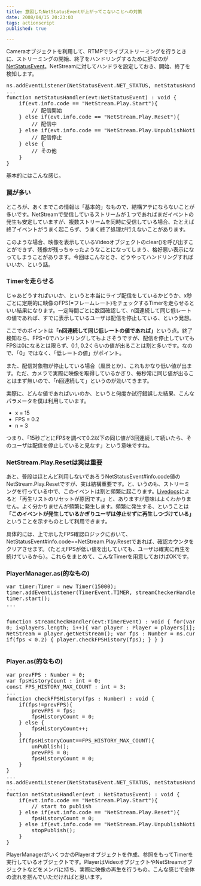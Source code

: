 ```yaml
---
title: 意図したNetStatusEventが上がってこないことへの対策
date: 2008/04/15 20:23:03
tags: actionscript
published: true

---
```


<p>Cameraオブジェクトを利用して、RTMPでライブストリーミングを行うときに、ストリーミングの開始、終了をハンドリングするために肝なのが<a href="http://livedocs.adobe.com/flash/9.0_jp/ActionScriptLangRefV3/flash/events/NetStatusEvent.html">NetStatusEvent</a>。NetStreamに対してハンドラを設定しておき、開始、終了を検知します。</p>

<p><pre>
ns.addEventListener(NetStatusEvent.NET_STATUS, netStatusHandler);
...
function netStatusHandler(evt:NetStatusEvent) : void {
	if(evt.info.code == "NetStream.Play.Start"){
		// 配信開始 				
	} else if(evt.info.code == "NetStream.Play.Reset"){ 
		// 配信中	
	} else if(evt.info.code == "NetStream.Play.UnpublishNotify"){
		// 配信停止
	} else {
		// その他
	}
}
</pre></p>

<p>基本的にはこんな感じ。</p>

<h3>罠が多い</h3>
<p>ところが、あくまでこの情報は「基本的」なもので、結構アテにならないことが多いです。NetStreamで受信しているストリームが１つであればまだイベントの発生も安定していますが、複数ストリームを同時に受信している場合、たとえば終了イベントがうまく起こらず、うまく終了処理が行えないことがあります。</p>

<p>
このような場合、映像を表示しているVideoオブジェクトのclear()を呼び出すことができず、残像が残っちゃったようなことになってしまう、格好悪い表示になってしまうことがあります。今回はこんなとき、どうやってハンドリングすればいいか、という話。</p>

<h3>Timerを走らせる</h3>
<p>じゃあどうすればいいか、というと本当にライブ配信をしているかどうか、x秒ごとに定期的に映像のFPS(=フレームレート)をチェックするTimerを走らせるといい結果になります。一定時間ごとに数回確認して、n回連続して同じ低レートの値であれば、すでに表示しているユーザは配信を停止している、という発想。</p>

<p>ここでのポイントは<strong>「n回連続して同じ低レートの値であれば」</strong>という点。終了検知なら、FPS=0でハンドリングしてもよさそうですが、配信を停止していてもFPSは0になるとは限らず、0.1, 0.2くらいの値が出ることは割と多いです。なので、「0」ではなく、「低レートの値」がポイント。</p>

<p>また、配信対象物が停止している場合（風景とか）、これもかなり低い値が出ます。ただ、カメラで実際に映像を取得しているかぎり、毎秒常に同じ値が出ることはまず無いので、「n回連続して」というのが効いてきます。</p>

<p>実際に、どんな値であればいいのか、というと何度か試行錯誤した結果、こんなパラメータを僕は利用しています。</p>

<p><ul>
<li>x = 15</li>
<li>FPS = 0.2</li>
<li>n = 3</li>
</ul></p>

<p>つまり、「15秒ごとにFPSを調べて0.2以下の同じ値が3回連続して続いたら、そのユーザは配信を停止していると見なす」という意味ですね。</p>

<h3>NetStream.Play.Resetは実は重要</h3>
<p>あと、普段はほとんど利用しないであろうNetStatusEvent#info.code値のNetStream.Play.Resetですが、実は結構重要です。と、いうのも、ストリーミングを行っている中で、このイベントは割と頻繁に起こります。<a href="http://livedocs.adobe.com/flash/9.0_jp/ActionScriptLangRefV3/flash/events/NetStatusEvent.html">Livedocs</a>によると「再生リストのリセットが原因です。」と、ありますが意味はよくわかりません。よく分かりませんが頻繁に発生します。頻繁に発生する、ということは<strong>「このイベントが発生しているかぎりユーザは停止せずに再生しつづけている」</strong>ということを示すものとして利用できます。</p>

<p>具体的には、上で示したFPS確認ロジックにおいて、NetStatusEvent#info.code==NetStream.Play.Resetであれば、確認カウンタをクリアさせます。（たとえFPSが低い値を出していても、ユーザは確実に再生を続けているから）。これらをまとめて、こんなTimerを用意しておけばOKです。</p>
<h3>PlayerManager.as(的なもの)</h3>
<p><pre>
var timer:Timer = new Timer(15000);
timer.addEventListener(TimerEvent.TIMER, streamCheckerHandler);
timer.start();
...

function streamCheckHandler(evt:TimerEvent) : void {
	for(var i:int = 0; i&lt;players.length; i++){
		var player : Player = players[i];
		var ns : NetStream = player.getNetStream();
		var fps : Number = ns.currentFPS;
		if(fps < 0.2) {
			player.checkFPSHistory(fps);
		} 
	} 
}
</pre></p>

<h3>Player.as(的なもの)</h3>
<p><pre>
var prevFPS : Number = 0;
var fpsHistoryCount : int = 0;
const FPS_HISTORY_MAX_COUNT : int = 3;
...
function checkFPSHistory(fps : Number) : void {
	if(fps!=prevFPS){
		prevFPS = fps;
		fpsHistoryCount = 0;
	} else {
		fpsHistoryCount++;
	}			
	if(fpsHistoryCount==FPS_HISTORY_MAX_COUNT){
		unPublish();
		prevFPS = 0;
		fpsHistoryCount = 0;
	}
}
...
ns.addEventListener(NetStatusEvent.NET_STATUS, netStatusHandler);
...
fuction netStatusHandler(evt : NetStatusEvent) : void {
	if(evt.info.code == "NetStream.Play.Start"){
		// start to publish		
	} else if(evt.info.code == "NetStream.Play.Reset"){ 
		fpsHistoryCount = 0;
	} else if(evt.info.code == "NetStream.Play.UnpublishNotify"){
		stopPublish();
	} 
}
</pre></p>

<p>PlayerManagerがいくつかのPlayerオブジェクトを作成、参照をもってTimerを実行しているオブジェクトです。PlayerはVideoオブジェクトやNetStreamオブジェクトなどをメンバに持ち、実際に映像の再生を行うもの。こんな感じで全体の流れを掴んでいただければと思います。</p>


